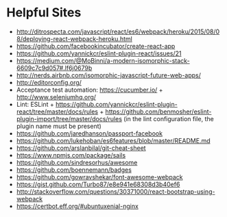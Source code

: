 # Helpful Sites

- http://ditrospecta.com/javascript/react/es6/webpack/heroku/2015/08/08/deploying-react-webpack-heroku.html
- https://github.com/facebookincubator/create-react-app
- https://github.com/yannickcr/eslint-plugin-react/issues/21
- https://medium.com/@MoBinni/a-modern-isomorphic-stack-6609c7c9d057#.lf6j0679b
- http://nerds.airbnb.com/isomorphic-javascript-future-web-apps/
- http://editorconfig.org/
- Acceptance test automation: https://cucumber.io/ + http://www.seleniumhq.org/
- Lint: ESLint + https://github.com/yannickcr/eslint-plugin-react/tree/master/docs/rules + https://github.com/benmosher/eslint-plugin-import/tree/master/docs/rules (in the lint configuration file, the plugin name must be present)
- https://github.com/jaredhanson/passport-facebook
- https://github.com/lukehoban/es6features/blob/master/README.md
- https://github.com/arslanbilal/git-cheat-sheet
- https://www.npmjs.com/package/sails
- https://github.com/sindresorhus/awesome
- https://github.com/boennemann/badges
- https://github.com/gowravshekar/font-awesome-webpack
- https://gist.github.com/Turbo87/e8e941e68308d3b40ef6
- http://stackoverflow.com/questions/30371000/react-bootstrap-using-webpack
- https://certbot.eff.org/#ubuntuxenial-nginx

